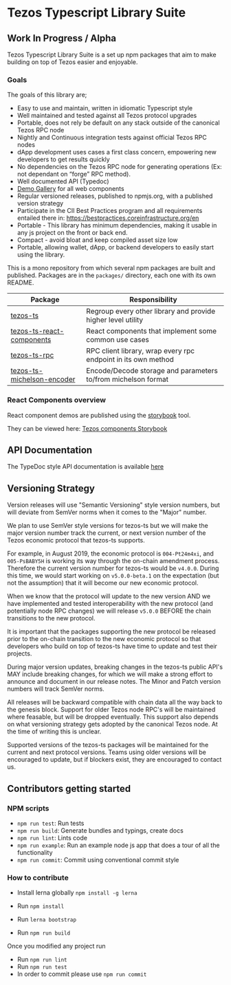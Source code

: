 # Tezos Typescript Library Suite

## Work In Progress / Alpha

Tezos Typescript Library Suite is a set up npm packages that aim to make building on top of Tezos easier and enjoyable.

### Goals

The goals of this library are;

* Easy to use and maintain, written in idiomatic Typescript style
* Well maintained and tested against all Tezos protocol upgrades
* Portable, does not rely be default on any stack outside of the canonical Tezos RPC node
* Nightly and Continuous integration tests against official Tezos RPC nodes
* dApp development uses cases a first class concern, empowering new developers to get results quickly
* No dependencies on the Tezos RPC node for generating operations (Ex: not dependant on “forge” RPC method).
* Well documented API (Typedoc)
* [Demo Gallery](https://ecadlabs.github.io/tezos-ts/react-storybook/) for all web components
* Regular versioned releases, published to npmjs.org, with a published version strategy
* Participate in the CII Best Practices program and all requirements entailed there in:  https://bestpractices.coreinfrastructure.org/en
* Portable - This library has minimum dependencies, making it usable in any js project on the front or back end.
* Compact - avoid bloat and keep compiled asset size low
* Portable, allowing wallet, dApp, or backend developers to easily start using the library.

This is a mono repository from which several npm packages are built and published. Packages are in the `packages/` directory, each one with its own README.

| Package                                                           |                        Responsibility                         |
| ----------------------------------------------------------------- | ------------------------------------------------------------- |
| [tezos-ts](packages/tezos-ts)                                     | Regroup every other library and provide higher level utility  |
| [tezos-ts-react-components](packages/tezos-ts-react-components)   | React components that implement some common use cases         |
| [tezos-ts-rpc](packages/tezos-ts-rpc)                             | RPC client library, wrap every rpc endpoint in its own method |
| [tezos-ts-michelson-encoder](packages/tezos-ts-michelson-encoder) | Encode/Decode storage and parameters to/from michelson format |

### React Components overview

React component demos are published using the [storybook](https://storybook.js.org) tool.

They can be viewed here: [Tezos components Storybook](https://ecadlabs.github.io/tezos-ts/react-storybook)

## API Documentation

The TypeDoc style API documentation is available [here](https://ecadlabs.github.io/tezos-ts/typedoc)

## Versioning Strategy

Version releases will use "Semantic Versioning" style version numbers, but will deviate from SemVer norms when it comes to the "Major" number.

We plan to use SemVer style versions for tezos-ts but we will make the major version number track the current, or next version number of the Tezos economic protocol that tezos-ts supports.

For example, in August 2019, the economic protocol is `004-Pt24m4xi`, and `005-PsBABY5H` is working its way through the on-chain amendment process. Therefore the current version number for tezos-ts would be `v4.0.0`. During this time, we would start working on `v5.0.0-beta.1` on the expectation (but not the assumption) that it will become our new economic protocol.

When we know that the protocol will update to the new version AND we have implemented and tested interoperability with the new protocol (and potentially node RPC changes) we will release `v5.0.0` BEFORE the chain transitions to the new protocol.

It is important that the packages supporting the new protocol be released prior to the on-chain transition to the new economic protocol so that developers who build on top of tezos-ts have time to update and test their projects.

During major version updates, breaking changes in the tezos-ts public API's MAY include breaking changes, for which we will make a strong effort to announce and document in our release notes. The Minor and Patch version numbers will track SemVer norms.

All releases will be backward compatible with chain data all the way back to the genesis block. Support for older Tezos node RPC's will be maintained where feasable, but will be dropped eventually. This support also depends on what versioning strategy gets adopted by the canonical Tezos node. At the time of writing this is unclear.

Supported versions of the tezos-ts packages will be maintained for the current and next protocol versions. Teams using older versions will be encouraged to update, but if blockers exist, they are encouraged to contact us.


## Contributors getting started

### NPM scripts

* `npm run test`: Run tests
* `npm run build`: Generate bundles and typings, create docs
* `npm run lint`: Lints code
* `npm run example`: Run an example node js app that does a tour of all the functionality
* `npm run commit`: Commit using conventional commit style

### How to contribute

* Install lerna globally `npm install -g lerna`

* Run `npm install`
* Run `lerna bootstrap`
* Run `npm run build`

Once you modified any project run

* Run `npm run lint`
* Run `npm run test`
* In order to commit please use `npm run commit`
